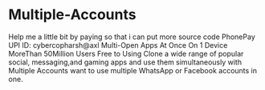 # Multiple-Accounts
Help me a little bit by paying so that i can put more source code PhonePay UPI ID: cybercopharsh@axl Multi-Open Apps At Once On 1 Device MoreThan 50Million Users Free to Using  Clone a wide range of popular social, messaging,and gaming apps and use them simultaneously with Multiple Accounts want to use multiple WhatsApp or Facebook accounts in one.
